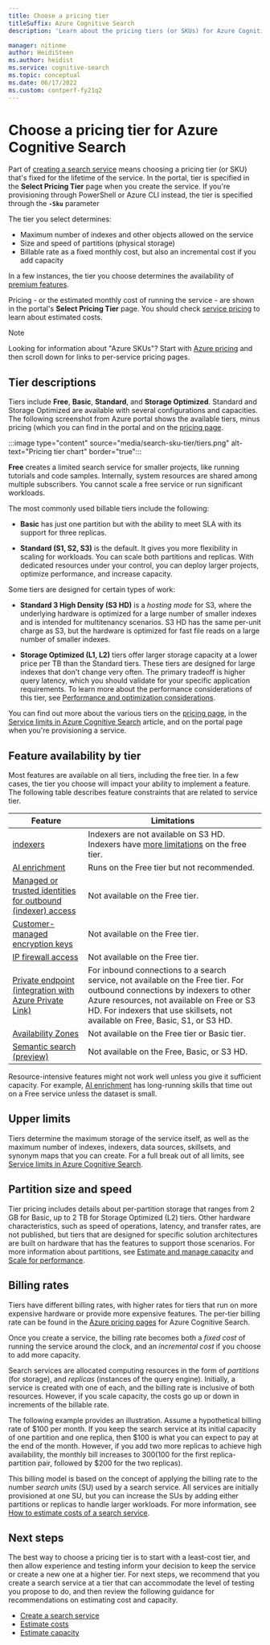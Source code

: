 ```yaml
---
title: Choose a pricing tier
titleSuffix: Azure Cognitive Search
description: 'Learn about the pricing tiers (or SKUs) for Azure Cognitive Search. A search service can be provisioned at these tiers: Free, Basic, and Standard. Standard is available in various resource configurations and capacity levels.'

manager: nitinme
author: HeidiSteen
ms.author: heidist
ms.service: cognitive-search
ms.topic: conceptual
ms.date: 06/17/2022
ms.custom: contperf-fy21q2 
---
```


# Choose a pricing tier for Azure Cognitive Search

Part of [creating a search service](search-create-service-portal.md) means choosing a pricing tier (or SKU) that's fixed for the lifetime of the service. In the portal, tier is specified in the **Select Pricing Tier** page when you create the service. If you're provisioning through PowerShell or Azure CLI instead, the tier is specified through the **`-Sku`** parameter

The tier you select determines:

+ Maximum number of indexes and other objects allowed on the service
+ Size and speed of partitions (physical storage)
+ Billable rate as a fixed monthly cost, but also an incremental cost if you add capacity

In a few instances, the tier you choose determines the availability of [premium features](#premium-features).

Pricing - or the estimated monthly cost of running the service - are shown in the portal's **Select Pricing Tier** page. You should check [service pricing](https://azure.microsoft.com/pricing/details/search/) to learn about estimated costs.

> [!NOTE]
> Looking for information about "Azure SKUs"? Start with [Azure pricing](https://azure.microsoft.com/pricing/) and then scroll down for links to per-service pricing pages.

## Tier descriptions

Tiers include **Free**, **Basic**, **Standard**, and **Storage Optimized**. Standard and Storage Optimized are available with several configurations and capacities. The following screenshot from Azure portal shows the available tiers, minus pricing (which you can find in the portal and on the [pricing page](https://azure.microsoft.com/pricing/details/search/). 

:::image type="content" source="media/search-sku-tier/tiers.png" alt-text="Pricing tier chart" border="true":::

**Free** creates a limited search service for smaller projects, like running tutorials and code samples. Internally, system resources are shared among multiple subscribers. You cannot scale a free service or run significant workloads.

The most commonly used billable tiers include the following:

+ **Basic** has just one partition but with the ability to meet SLA with its support for three replicas. 

+ **Standard (S1, S2, S3)** is the default. It gives you more flexibility in scaling for workloads. You can scale both partitions and replicas. With dedicated resources under your control, you can deploy larger projects, optimize performance, and increase capacity.

Some tiers are designed for certain types of work:

+ **Standard 3 High Density (S3 HD)** is a *hosting mode* for S3, where the underlying hardware is optimized for a large number of smaller indexes and is intended for multitenancy scenarios. S3 HD has the same per-unit charge as S3, but the hardware is optimized for fast file reads on a large number of smaller indexes.

+ **Storage Optimized (L1, L2)** tiers offer larger storage capacity at a lower price per TB than the Standard tiers. These tiers are designed for large indexes that don't change very often. The primary tradeoff is higher query latency, which you should validate for your specific application requirements. To learn more about the performance considerations of this tier, see [Performance and optimization considerations](search-performance-optimization.md).

You can find out more about the various tiers on the [pricing page](https://azure.microsoft.com/pricing/details/search/), in the [Service limits in Azure Cognitive Search](search-limits-quotas-capacity.md) article, and on the portal page when you're provisioning a service.

<a name="premium-features"></a>

## Feature availability by tier

Most features are available on all tiers, including the free tier. In a few cases, the tier you choose will impact your ability to implement a feature. The following table describes feature constraints that are related to service tier.

| Feature | Limitations |
|---------|-------------|
| [indexers](search-indexer-overview.md) | Indexers are not available on S3 HD. Indexers have [more limitations](search-limits-quotas-capacity.md#indexer-limits) on the free tier. |
| [AI enrichment](cognitive-search-concept-intro.md) | Runs on the Free tier but not recommended. |
| [Managed or trusted identities for outbound (indexer) access](search-howto-managed-identities-data-sources.md) | Not available on the Free tier.|
| [Customer-managed encryption keys](search-security-manage-encryption-keys.md) | Not available on the Free tier. |
| [IP firewall access](service-configure-firewall.md) | Not available on the Free tier. |
| [Private endpoint (integration with Azure Private Link)](service-create-private-endpoint.md) | For inbound connections to a search service, not available on the Free tier. For outbound connections by indexers to other Azure resources, not available on Free or S3 HD. For indexers that use skillsets, not available on Free, Basic, S1, or S3 HD.| 
| [Availability Zones](search-performance-optimization.md) | Not available on the Free tier or Basic tier. |
| [Semantic search (preview)](semantic-search-overview.md) | Not available on the Free, Basic, or S3 HD. |

Resource-intensive features might not work well unless you give it sufficient capacity. For example, [AI enrichment](cognitive-search-concept-intro.md) has long-running skills that time out on a Free service unless the dataset is small.

## Upper limits

Tiers determine the  maximum storage of the service itself, as well as the maximum number of indexes, indexers, data sources, skillsets, and synonym maps that you can create. For a full break out of all limits, see [Service limits in Azure Cognitive Search](search-limits-quotas-capacity.md). 

## Partition size and speed

Tier pricing includes details about per-partition storage that ranges from 2 GB for Basic, up to 2 TB for Storage Optimized (L2) tiers. Other hardware characteristics, such as speed of operations, latency, and transfer rates, are not published, but tiers that are designed for specific solution architectures are built on hardware that has the features to support those scenarios. For more information about partitions, see [Estimate and manage capacity](search-capacity-planning.md) and [Scale for performance](search-performance-optimization.md).

## Billing rates

Tiers have different billing rates, with higher rates for tiers that run on more expensive hardware or provide more expensive features. The per-tier billing rate can be found in the [Azure pricing pages](https://azure.microsoft.com/pricing/details/search/) for Azure Cognitive Search.

Once you create a service, the billing rate becomes both a *fixed cost* of running the service around the clock, and an *incremental cost* if you choose to add more capacity.

Search services are allocated computing resources in the form of *partitions* (for storage), and *replicas* (instances of the query engine). Initially, a service is created with one of each, and the billing rate is inclusive of both resources. However, if you scale capacity, the costs go up or down in increments of the billable rate.

The following example provides an illustration. Assume a hypothetical billing rate of $100 per month. If you keep the search service at its initial capacity of one partition and one replica, then $100 is what you can expect to pay at the end of the month. However, if you add two more replicas to achieve high availability, the monthly bill increases to $300 ($100 for the first replica-partition pair, followed by $200 for the two replicas).

This billing model is based on the concept of applying the billing rate to the number *search units* (SU) used by a search service. All services are initially provisioned at one SU, but you can increase the SUs by adding either partitions or replicas to handle larger workloads. For more information, see [How to estimate costs of a search service](search-sku-manage-costs.md).

## Next steps

The best way to choose a pricing tier is to start with a least-cost tier, and then allow experience and testing inform your decision to keep the service or create a new one at a higher tier. For next steps, we recommend that you create a search service at a tier that can accommodate the level of testing you propose to do, and then review the following guidance for recommendations on estimating cost and capacity.

+ [Create a search service](search-create-service-portal.md)
+ [Estimate costs](search-sku-manage-costs.md)
+ [Estimate capacity](search-sku-manage-costs.md)